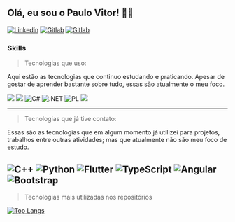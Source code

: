 ## Olá, eu sou o Paulo Vitor! 👋😀

[![Linkedin](https://img.shields.io/badge/LinkedIn-0077B5?style=for-the-badge&logo=linkedin&logoColor=white)](https://www.linkedin.com/in/paulo-vitor-rosendo/)
[![Gitlab](https://img.shields.io/badge/GitLab-330F63?style=for-the-badge&logo=gitlab&logoColor=white)](https://www.gitlab.com/pvrosendo)
[![Gitlab](https://img.shields.io/badge/Gmail-D14836?style=for-the-badge&logo=gmail&logoColor=white)](mailto:paulovitor.rsd@gmail.com)

### Skills

> Tecnologias que uso:

Aqui estão as tecnologias que continuo estudando e praticando. Apesar de gostar de aprender bastante sobre tudo, essas são atualmente o meu foco.

![](https://img.shields.io/badge/Java-ED8B00?style=for-the-badge&logo=openjdk&logoColor=white)
![](https://img.shields.io/badge/Spring-6DB33F?style=for-the-badge&logo=spring&logoColor=white)
![C#](  https://img.shields.io/badge/C%23-239120?style=for-the-badge&logo=c-sharp&logoColor=white)
![.NET](https://img.shields.io/badge/.NET-5C2D91?style=for-the-badge&logo=.net&logoColor=white)
![PL](https://img.shields.io/badge/PL%2FSQL-FFFFFF?style=for-the-badge&logo=oracle&logoColor=FF0000&labelColor=FFFFFF&color=FF0000)
![](https://img.shields.io/badge/Microsoft_SQL_Server-CC2927?style=for-the-badge&logo=microsoft-sql-server&logoColor=white)

---

> Tecnologias que já tive contato:

Essas são as tecnologias que em algum momento já utilizei para projetos, trabalhos entre outras atividades; mas que atualmente não são meu foco de estudo.

![C++](https://img.shields.io/badge/C%2B%2B-00599C?style=for-the-badge&logo=c%2B%2B&logoColor=white)
![Python](https://img.shields.io/badge/python-3670A0?style=for-the-badge&logo=python&logoColor=ffdd54)
![Flutter](https://img.shields.io/badge/Flutter-02569B?style=for-the-badge&logo=flutter&logoColor=white)
![TypeScript](https://img.shields.io/badge/TypeScript-007ACC?style=for-the-badge&logo=typescript&logoColor=white)
![Angular](https://img.shields.io/badge/Angular-DD0031?style=for-the-badge&logo=angular&logoColor=white)
![Bootstrap](https://img.shields.io/badge/-boostrap-0D1117?style=for-the-badge&logo=bootstrap&labelColor=0D1117)
---

> Tecnologias mais utilizadas nos repositórios

[![Top Langs](https://github-readme-stats.vercel.app/api/top-langs/?username=pvrosendo&layout=compact&theme=tokyonight)](https://github.com/pvrosendo/)

